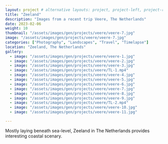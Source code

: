 ```yaml
---
layout: project # alternative layouts: project, project-left, project-right, project-top
title: "Zeeland"
description: "Images from a recent trip Veere, The Netherlands"
date: 2023-02-06
weight: 10
thumbnail: "/assets/images/gen/projects/veere/veere-7.jpg"
image: "/assets/images/gen/projects/veere/veere-7.jpg"
categories: ["Photography", "Landscapes", "Travel", "Timelapse"]
location: "Zeeland, The Netherlands"
gallery:
  - image: "/assets/images/gen/projects/veere/veere-1.jpg"
  - image: "/assets/images/gen/projects/veere/veere-2.jpg"
  - image: "/assets/images/gen/projects/veere/veere-3.jpg"
  - image: "/assets/images/gen/projects/veere/TL-1.mp4"
  - image: "/assets/images/gen/projects/veere/veere-4.jpg"
  - image: "/assets/images/gen/projects/veere/veere-5.jpg"
  - image: "/assets/images/gen/projects/veere/veere-6.jpg"
  - image: "/assets/images/gen/projects/veere/veere-7.jpg"
  - image: "/assets/images/gen/projects/veere/veere-8.jpg"
  - image: "/assets/images/gen/projects/veere/veere-9.jpg"
  - image: "/assets/images/gen/projects/veere/TL-2.mp4"
  - image: "/assets/images/gen/projects/veere/veere-10.jpg"
  - image: "/assets/images/gen/projects/veere/veere-11.jpg"

---
```


Mostly laying beneath sea-level, Zeeland in The Netherlands provides interesting coastal scenary.